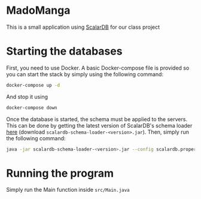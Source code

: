 # MadoManga

This is a small application using [ScalarDB](https://github.com/scalar-labs/scalardb) for our class project

# Starting the databases

First, you need to use Docker. A basic Docker-compose file is provided so you can start the stack by simply using the following command:

```bash
docker-compose up -d
```

And stop it using

```bash
docker-compose down
```

Once the database is started, the schema must be applied to the servers. This can be done by getting the latest version of ScalarDB's schema loader [here](https://github.com/scalar-labs/scalardb/releases) (download `scalardb-schema-loader-<version>.jar`). Then, simply run the following command:

```bash
java -jar scalardb-schema-loader-<version>.jar --config scalardb.properties -f schema.json --coordinator
```

# Running the program

Simply run the Main function inside `src/Main.java`

